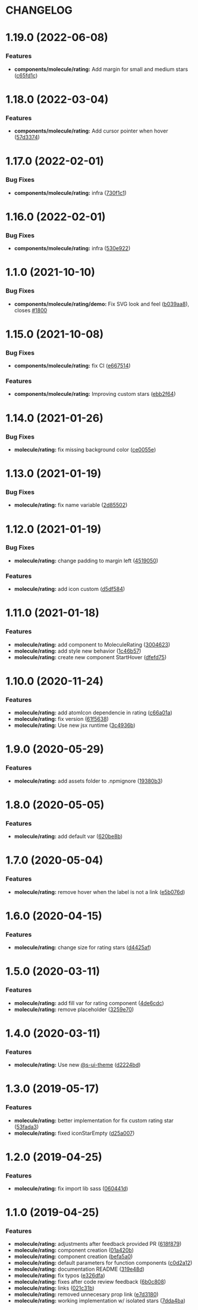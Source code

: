 # CHANGELOG

# 1.19.0 (2022-06-08)


### Features

* **components/molecule/rating:** Add margin for small and medium stars ([c65fd1c](https://github.com/SUI-Components/sui-components/commit/c65fd1c293d394e2373180ad24918ce92b7a9d0f))



# 1.18.0 (2022-03-04)


### Features

* **components/molecule/rating:** Add cursor pointer when hover ([57d3374](https://github.com/SUI-Components/sui-components/commit/57d3374220a82236c76f4b6123277b480944b4b9))



# 1.17.0 (2022-02-01)


### Bug Fixes

* **components/molecule/rating:** infra ([730f1c1](https://github.com/SUI-Components/sui-components/commit/730f1c1053dc5973cf15a44e53b8817d1d4eaf62))



# 1.16.0 (2022-02-01)


### Bug Fixes

* **components/molecule/rating:** infra ([530e922](https://github.com/SUI-Components/sui-components/commit/530e922a64e21fa096f7ce0e06518ae288770d4c))



# 1.1.0 (2021-10-10)


### Bug Fixes

* **components/molecule/rating/demo:** Fix SVG look and feel ([b039aa8](https://github.com/SUI-Components/sui-components/commit/b039aa822012088b12a4c0bcbc2ccb16145b4669)), closes [#1800](https://github.com/SUI-Components/sui-components/issues/1800)



# 1.15.0 (2021-10-08)


### Bug Fixes

* **components/molecule/rating:** fix CI ([e667514](https://github.com/SUI-Components/sui-components/commit/e6675145a33d99dbeeb3fdc03edc00a96c81f91a))


### Features

* **components/molecule/rating:** Improving custom stars ([ebb2f64](https://github.com/SUI-Components/sui-components/commit/ebb2f646db3ec96f08f7cab45758dfd1d1f2face))



# 1.14.0 (2021-01-26)


### Bug Fixes

* **molecule/rating:** fix missing background color ([ce0055e](https://github.com/SUI-Components/sui-components/commit/ce0055edac81a67719c49fb31e4e5b9decb68f31))



# 1.13.0 (2021-01-19)


### Bug Fixes

* **molecule/rating:** fix name variable ([2d85502](https://github.com/SUI-Components/sui-components/commit/2d855027d53d1f6a06854f6b08521080513beea8))



# 1.12.0 (2021-01-19)


### Bug Fixes

* **molecule/rating:** change padding to margin left ([4519050](https://github.com/SUI-Components/sui-components/commit/451905088a7f534d3b9b428ff969d09e826007d6))


### Features

* **molecule/rating:** add icon custom ([d5df584](https://github.com/SUI-Components/sui-components/commit/d5df584505f8c2d7bec5646010e0ad4374103afa))



# 1.11.0 (2021-01-18)


### Features

* **molecule/rating:** add component to MoleculeRating ([3004623](https://github.com/SUI-Components/sui-components/commit/3004623d75467f52b62580aeffbe0df663a32238))
* **molecule/rating:** add style new behavior ([1c46b57](https://github.com/SUI-Components/sui-components/commit/1c46b57ccdeb08813bb310c3bb38f49d65e87a8c))
* **molecule/rating:** create new component StartHover ([dfefd75](https://github.com/SUI-Components/sui-components/commit/dfefd7563c88cfbdd04e22355dc72999c0c3fd53))



# 1.10.0 (2020-11-24)


### Features

* **molecule/rating:** add atomIcon dependencie in rating ([c66a01a](https://github.com/SUI-Components/sui-components/commit/c66a01a49c86af4bd5878947d929be943391c61e))
* **molecule/rating:** fix version ([61f5638](https://github.com/SUI-Components/sui-components/commit/61f5638484cf49c3a2063c3ecd0ba49a38333770))
* **molecule/rating:** Use new jsx runtime ([3c4936b](https://github.com/SUI-Components/sui-components/commit/3c4936be781fc2675ec91e542e76d168b883b065))



# 1.9.0 (2020-05-29)


### Features

* **molecule/rating:** add assets folder to .npmignore ([19380b3](https://github.com/SUI-Components/sui-components/commit/19380b302c2d686d84fa6146ddd96c874f85f0e9))



# 1.8.0 (2020-05-05)


### Features

* **molecule/rating:** add default var ([620be8b](https://github.com/SUI-Components/sui-components/commit/620be8bcee306844a94bf04f101f74979aca85ca))



# 1.7.0 (2020-05-04)


### Features

* **molecule/rating:** remove hover when the label is not a link ([e5b076d](https://github.com/SUI-Components/sui-components/commit/e5b076d83239e1a8ced9fff7e77c4a80b13a63a3))



# 1.6.0 (2020-04-15)


### Features

* **molecule/rating:** change size for rating stars ([d4425af](https://github.com/SUI-Components/sui-components/commit/d4425afd93d4164e02d55ff02022831f0a3f6827))



# 1.5.0 (2020-03-11)


### Features

* **molecule/rating:** add fill var for rating component ([4de6cdc](https://github.com/SUI-Components/sui-components/commit/4de6cdcff667c90a21ba3f983797aad2988c6704))
* **molecule/rating:** remove placeholder ([3259e70](https://github.com/SUI-Components/sui-components/commit/3259e70eed638d3c017c748f268b9be4b28550fa))



# 1.4.0 (2020-03-11)


### Features

* **molecule/rating:** Use new [@s-ui-theme](https://github.com/s-ui-theme) ([d2224bd](https://github.com/SUI-Components/sui-components/commit/d2224bd1c522f85fd5ddbcf297a6d71de2d7de64))



# 1.3.0 (2019-05-17)


### Features

* **molecule/rating:** better implementation for fix custom rating star ([53fada3](https://github.com/SUI-Components/sui-components/commit/53fada3a6960af87e04b3094c7e7fefdcf058300))
* **molecule/rating:** fixed iconStarEmpty ([d25a007](https://github.com/SUI-Components/sui-components/commit/d25a0076eac6f3eae15382705928cd457f2b45d3))



# 1.2.0 (2019-04-25)


### Features

* **molecule/rating:** fix import lib sass ([060441d](https://github.com/SUI-Components/sui-components/commit/060441dffcc5cf37626bb29e74d09c57211a6eb0))



# 1.1.0 (2019-04-25)


### Features

* **molecule/rating:** adjustments after feedback provided PR ([618f879](https://github.com/SUI-Components/sui-components/commit/618f879669474c2c0fc3816a1e331004cf2288f8))
* **molecule/rating:** component creation ([01a420b](https://github.com/SUI-Components/sui-components/commit/01a420b519989cbea82ff5711a39b6dc4753da68))
* **molecule/rating:** component creation ([befa5a0](https://github.com/SUI-Components/sui-components/commit/befa5a09bb2274ec1091de86b9be524c820c9313))
* **molecule/rating:** default parameters for function components ([c0d2a12](https://github.com/SUI-Components/sui-components/commit/c0d2a1260faca307b467d5e06d299ed696e37b1a))
* **molecule/rating:** documentation README ([319e48d](https://github.com/SUI-Components/sui-components/commit/319e48d548fbc91f2b22d3db2b8aaaf268f50ada))
* **molecule/rating:** fix typos ([e326dfa](https://github.com/SUI-Components/sui-components/commit/e326dfaa61b9e3266dc5a5eff5f61895181601b6))
* **molecule/rating:** fixes after code review feedback ([6b0c808](https://github.com/SUI-Components/sui-components/commit/6b0c808378dc12ff12302ff0c3ba7dda4770785d))
* **molecule/rating:** links ([021c31b](https://github.com/SUI-Components/sui-components/commit/021c31b0153d32a856ab53184da45bf7a0e05399))
* **molecule/rating:** removed unnecesary prop link ([e7d3180](https://github.com/SUI-Components/sui-components/commit/e7d3180622b6ae62d2f9d2c1cee09f0791c7e7cb))
* **molecule/rating:** working implementation w/ isolated stars ([7dda4ba](https://github.com/SUI-Components/sui-components/commit/7dda4ba64c5cfedf3d6c358ded2e4fcba5acc4bd))



